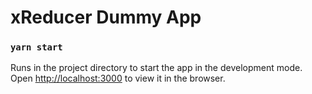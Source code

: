 # xReducer Dummy App

### `yarn start`

Runs in the project directory to start the app in the development mode.<br />
Open [http://localhost:3000](http://localhost:3000) to view it in the browser.
